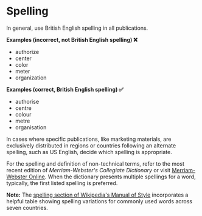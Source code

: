 # Spelling

In general, use British English spelling in all publications.

**Examples (incorrect, not British English spelling) ❌**  
- authorize
- center
- color
- meter
- organization

**Examples (correct, British English spelling) ✅**  
- authorise
- centre
- colour
- metre
- organisation

In cases where specific publications, like marketing materials, are exclusively distributed in regions or countries following an alternate spelling, such as US English, decide which spelling is appropriate.

For the spelling and definition of non-technical terms, refer to the most recent edition of *Merriam-Webster's Collegiate Dictionary* or visit [Merriam-Webster Online](https://www.merriam-webster.com/). When the dictionary presents multiple spellings for a word, typically, the first listed spelling is preferred.

**Note:** The [spelling section of Wikipedia's Manual of Style](https://en.wikipedia.org/wiki/Wikipedia:Manual_of_Style/Spelling) incorporates a helpful table showing spelling variations for commonly used words across seven countries.